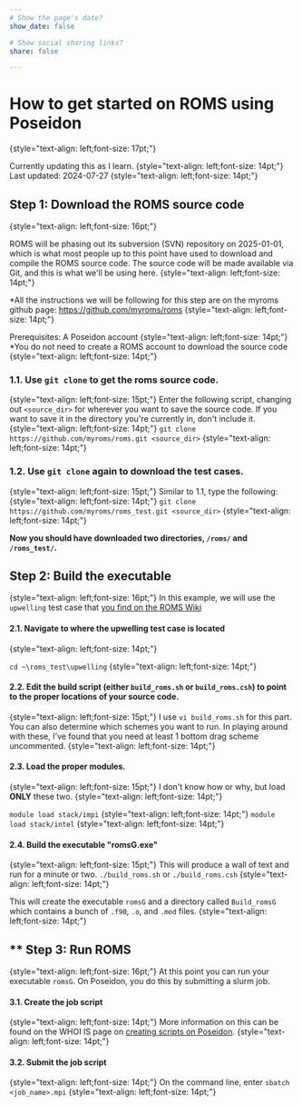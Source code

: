 ```yaml
---
# Show the page's date?
show_date: false

# Show social sharing links?
share: false

---
```


# How to get started on ROMS using Poseidon
{style="text-align: left;font-size: 17pt;"}

Currently updating this as I learn.
{style="text-align: left;font-size: 14pt;"}
Last updated: 2024-07-27
{style="text-align: left;font-size: 14pt;"}

## Step 1: Download the ROMS source code
{style="text-align: left;font-size: 16pt;"}

ROMS will be phasing out its subversion (SVN) repository on 2025-01-01, which is what most people up to this point have used to download and compile the ROMS source code. The source code will be made available via Git, and this is what we'll be using here.
{style="text-align: left;font-size: 14pt;"}

*All the instructions we will be following for this step are on the myroms github page: https://github.com/myroms/roms
{style="text-align: left;font-size: 14pt;"}

Prerequisites: A Poseidon account
{style="text-align: left;font-size: 14pt;"}
*You do not need to create a ROMS account to download the source code
{style="text-align: left;font-size: 14pt;"}
### 1.1. Use `git clone` to get the roms source code.
{style="text-align: left;font-size: 15pt;"}
Enter the following script, changing out `<source_dir>` for wherever you want to save the source code. If you want to save it in the directory you're currently in, don't include it.
{style="text-align: left;font-size: 14pt;"}
`git clone https://github.com/myroms/roms.git <source_dir>`
{style="text-align: left;font-size: 14pt;"}

### 1.2. Use `git clone` again to download the test cases.
{style="text-align: left;font-size: 15pt;"}
Similar to 1.1, type the following:
{style="text-align: left;font-size: 14pt;"}
`git clone https://github.com/myroms/roms_test.git <source_dir>`
{style="text-align: left;font-size: 14pt;"}

**Now you should have downloaded two directories, `/roms/` and `/roms_test/`.**


## Step 2: Build the executable
{style="text-align: left;font-size: 16pt;"}
In this example, we will use the `upwelling` test case that <a href="https://www.myroms.org/wiki/UPWELLING_CASE">you find on the ROMS Wiki</a>
#### 2.1. Navigate to where the upwelling test case is located
{style="text-align: left;font-size: 14pt;"}

`cd ~\roms_test\upwelling`
{style="text-align: left;font-size: 14pt;"}

#### 2.2. Edit the build script (either `build_roms.sh` or `build_roms.csh`) to point to the proper locations of your source code.
{style="text-align: left;font-size: 15pt;"}
I use `vi build_roms.sh` for this part. You can also determine which schemes you want to run. In playing around with these, I've found that you need at least 1 bottom drag scheme uncommented.
{style="text-align: left;font-size: 14pt;"}

#### 2.3. Load the proper modules.
{style="text-align: left;font-size: 15pt;"}
I don't know how or why, but load **ONLY** these two.
{style="text-align: left;font-size: 14pt;"}

`module load stack/impi`
{style="text-align: left;font-size: 14pt;"}
`module load stack/intel`
{style="text-align: left;font-size: 14pt;"}

#### 2.4. Build the executable "romsG.exe"
{style="text-align: left;font-size: 15pt;"}
This will produce a wall of text and run for a minute or two.
`./build_roms.sh` or `./build_roms.csh`
{style="text-align: left;font-size: 14pt;"}

This will create the executable `romsG` and a directory called `Build_romsG` which contains a bunch of `.f90`, `.o`, and `.mod` files.
{style="text-align: left;font-size: 14pt;"}

## ** Step 3: Run ROMS
{style="text-align: left;font-size: 16pt;"}
At this point you can run your executable `romsG`. On Poseidon, you do this by submitting a slurm job.

#### 3.1. Create the job script
{style="text-align: left;font-size: 14pt;"}
More information on this can be found on the WHOI IS page on <a href="https://whoi-it.whoi.edu/creating-scripts/">creating scripts on Poseidon</a>.
{style="text-align: left;font-size: 14pt;"}

#### 3.2. Submit the job script
{style="text-align: left;font-size: 14pt;"}
On the command line, enter `sbatch <job_name>.mpi`
{style="text-align: left;font-size: 14pt;"}

